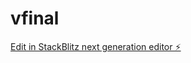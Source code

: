 # vfinal

[Edit in StackBlitz next generation editor ⚡️](https://stackblitz.com/~/github.com/ArthurPhyto/vfinal)